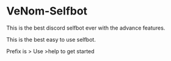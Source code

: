 # VeNom-Selfbot
This is the best discord selfbot ever with the advance features.


This is the best easy to use selfbot.


Prefix is >
Use >help to get started
